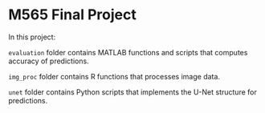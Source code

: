 # M565 Final Project

In this project:

  `evaluation` folder contains MATLAB functions and scripts that computes accuracy of predictions.
  
  `img_proc` folder contains R functions that processes image data.
  
  `unet` folder contains Python scripts that implements the U-Net structure for predictions.
